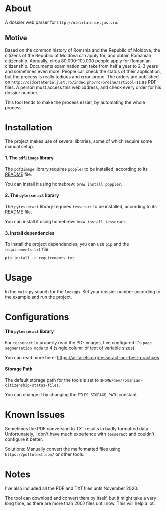 # About
A dossier web parser for `http://oldcetatenie.just.ro`.


## Motive
Based on the common history of Romania and the Republic of Moldova, the citizens of the Republic of Moldova can apply for, and obtain Romanian citizenship. Annually, circa 80.000-100.000 people apply for Romanian citizenship. 
Documents examination can take from half a year to 2-3 years and sometimes even more. People can check the status of their application, but the process is really tedious and error-prone.
The orders are published on `http://oldcetatenie.just.ro/index.php/ro/ordine/articol-11` as PDF files. A person must access this web address, and check every order for his dossier number.

This tool tends to make the process easier, by automating the whole process. 


# Installation
The project makes use of several libraries, some of which require some manual setup.

#### 1. The `pdf2image` library 
The `pdf2image` library requires `poppler` to be installed, according to its [README](https://github.com/Belval/pdf2image) file.

You can install it using homebrew: `brew install poppler`.

#### 2. The `pytesseract` library
The `pytesseract` library requires `tesseract` to be installed, according to its [README](https://github.com/madmaze/pytesseract) file.

You can install it using homebrew: `brew install tesseract`.

#### 3. Install dependencies
To install the project dependencies, you can use `pip` and the `requirements.txt` file:

`pip install -r requirements.txt`

# Usage

In the `main.py` search for the `lookups`. Set your dossier number according to the example and run the project.


# Configurations
#### The `pytesseract` library
For `tesseract` to properly read the PDF images, I've configured it's `page segmentation mode` to 4 (single column of text of variable sizes).

You can read more here: https://ai-facets.org/tesseract-ocr-best-practices.

#### Storage Path
The default storage path for the tools is set to `$HOME/dev/romanian-citizenship-status-files`.

You can change it by changing the `FILES_STORAGE_PATH` constant.


# Known Issues
Sometimes the PDF conversion to TXT results in badly formatted data. Unfortunately, I don't have much experience with `tesseract` and couldn't configure it better.

Solutions: Manually convert the malformatted files using `https://pdftotext.com/` or other tools.  


# Notes
I've also included all the PDF and TXT files until November 2020.

The tool can download and convert them by itself, but it might take a very long time, as there are more than 2000 files until now. This will help a lot.
